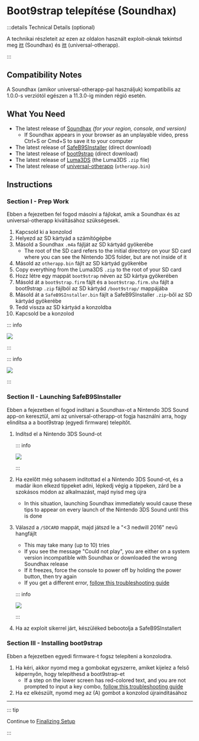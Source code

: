 # Boot9strap telepítése (Soundhax)

:::details Technical Details (optional)

A technikai részleteit az ezen az oldalon használt exploit-oknak tekintsd meg [itt](https://github.com/nedwill/soundhax) (Soundhax) és [itt](https://github.com/TuxSH/universal-otherapp) (universal-otherapp).

:::

## Compatibility Notes

A Soundhax (amikor universal-otherapp-pal használjuk) kompatibilis az 1.0.0-s verziótól egészen a 11.3.0-ig minden régió esetén.

## What You Need

- The latest release of [Soundhax](http://soundhax.com) _(for your region, console, and version)_
  - If Soundhax appears in your browser as an unplayable video, press Ctrl+S or Cmd+S to save it to your computer
- The latest release of [SafeB9SInstaller](https://github.com/d0k3/SafeB9SInstaller/releases/download/v0.0.7/SafeB9SInstaller-20170605-122940.zip) (direct download)
- The latest release of [boot9strap](https://github.com/SciresM/boot9strap/releases/download/1.4/boot9strap-1.4.zip) (direct download)
- The latest release of [Luma3DS](https://github.com/LumaTeam/Luma3DS/releases/latest) (the Luma3DS `.zip` file)
- The latest release of [universal-otherapp](https://github.com/TuxSH/universal-otherapp/releases/latest) (`otherapp.bin`)

## Instructions

### Section I - Prep Work

Ebben a fejezetben fel fogod másolni a fájlokat, amik a Soundhax és az universal-otherapp kiváltásához szükségesek.

1. Kapcsold ki a konzolod
2. Helyezd az SD kártyád a számítógépbe
3. Másold a Soundhax `.m4a` fájlját az SD kártyád gyökerébe
   - The root of the SD card refers to the initial directory on your SD card where you can see the Nintendo 3DS folder, but are not inside of it
4. Másold az `otherapp.bin` fájlt az SD kártyád gyökerébe
5. Copy everything from the Luma3DS `.zip` to the root of your SD card
6. Hozz létre egy mappát `boot9strap` néven az SD kártya gyökerében
7. Másold át a `boot9strap.firm` fájlt és a `boot9strap.firm.sha` fájlt a boot9strap `.zip` fájlból az SD kártyád `/boot9strap/` mappájába
8. Másold át a `SafeB9SInstaller.bin` fájlt a SafeB9SInstaller `.zip`-ből az SD kártyád gyökerébe
9. Tedd vissza az SD kártyád a konzoldba
10. Kapcsold be a konzolod

::: info

![](/images/screenshots/soundhax/soundhax-root-layout.png)

:::

::: info

![](/images/screenshots/boot9strap-folder.png)

:::

### Section II - Launching SafeB9SInstaller

Ebben a fejezetben el fogod indítani a Soundhax-ot a Nintendo 3DS Sound app-on keresztül, ami az universal-otherapp-ot fogja használni arra, hogy elindítsa a a boot9strap (egyedi firmware) telepítőt.

1. Indítsd el a Nintendo 3DS Sound-ot

   ::: info

   ![](/images/screenshots/soundhax/soundhax-welcome.png)

   :::

2. Ha ezelőtt még sohasem indítottad el a Nintendo 3DS Sound-ot, és a madár ikon elkezd tippeket adni, lépkedj végig a tippeken, zárd be a szokásos módon az alkalmazást, majd nyisd meg újra
   - In this situation, launching Soundhax immediately would cause these tips to appear on every launch of the Nintendo 3DS Sound until this is done

3. Válaszd a `/SDCARD` mappát, majd játszd le a "<3 nedwill 2016" nevű hangfájlt

   - This may take many (up to 10) tries
   - If you see the message "Could not play", you are either on a system version incompatible with Soundhax or downloaded the wrong Soundhax release
   - If it freezes, force the console to power off by holding the power button, then try again
   - If you get a different error, [follow this troubleshooting guide](troubleshooting#installing-boot9strap-soundhax)

   ::: info

   ![](/images/screenshots/soundhax/soundhax-launch.png)

   :::

4. Ha az exploit sikerrel járt, készüléked bebootolja a SafeB9SInstallert

### Section III - Installing boot9strap

Ebben a fejezetben egyedi firmware-t fogsz telepíteni a konzolodra.

1. Ha kéri, akkor nyomd meg a gombokat egyszerre, amiket kijelez a felső képernyőn, hogy telepíthesd a boot9strap-et
   - If a step on the lower screen has red-colored text, and you are not prompted to input a key combo, [follow this troubleshooting guide](troubleshooting#issues-with-safeb9sinstaller)
2. Ha ez elkészült, nyomd meg az (A) gombot a konzolod újraindításához

<!--@include: ./_include/configure-luma3ds.md -->

<!--@include: ./_include/luma3ds-installed-note.md -->

___

::: tip

Continue to [Finalizing Setup](finalizing-setup)

:::
